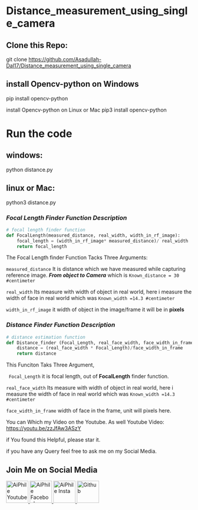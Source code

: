 # Distance_measurement_using_single_camera


## Clone this Repo:
git clone https://github.com/Asadullah-Dal17/Distance_measurement_using_single_camera

## install Opencv-python on Windows 
pip install opencv-python

install Opencv-python on Linux or Mac
pip3 install opencv-python

# Run the code
## windows:
python distance.py
## linux or Mac: 
python3 distance.py


### *Focal Length Finder Function Description* 

```python
# focal length finder function
def FocalLength(measured_distance, real_width, width_in_rf_image):
    focal_length = (width_in_rf_image* measured_distance)/ real_width
    return focal_length

```
The Focal Length finder Function Tacks Three Arguments:

```measured_distance``` It is distance which we have measured while capturing reference image. ***From object to Camera*** which is ```Known_distance = 30 #centimeter```  


```real_width``` Its measure with width of object in real world, here i measure the width of face in real world which was ```Known_width =14.3 #centimeter```  

```width_in_rf_image``` it width of object in the image/frame it will be in **pixels**


### *Distance Finder Function Description* 

```python
# distance estimation function
def Distance_finder (Focal_Length, real_face_width, face_width_in_frame):
    distance = (real_face_width * Focal_Length)/face_width_in_frame
    return distance

```
This Funciton Taks Three Argument, 

``` Focal_Length``` it is focal length, out of **FocalLength** finder function.

```real_face_width``` Its measure with width of object in real world, here i measure the width of face in real world which was ```Known_width =14.3 #centimeter```  

```face_width_in_frame``` width of face in the frame, unit will pixels here.


You can Which my Video on the Youtube. As well
Youtube Video: https://youtu.be/zzJfAw3ASzY

if You found this Helpful, please star it.

if you have any Query feel free to ask me on my Social Media.

## Join Me on Social Media

<a href="https://www.youtube.com/c/aiphile"> <img alt="AiPhile Youtube" src="icons/youtube.svg"  width="60" height="60">
</a>
<a href="https://www.facebook.com/AIPhile17">
<img alt="AiPhile Facebook" src="icons/facebook.svg"  width="60" height="60">
</a>
<a href="https://www.instagram.com/aiphile17/"> <img alt="AiPhile Insta" src="icons/insta.svg"  width="60" height="60">
</a>
<a href="https://github.com/Asadullah-Dal17"> <img alt="Github" src="icons/github.svg"  width="60" height="60">
</a>



